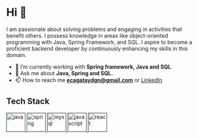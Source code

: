 # Hi 👋

I am passionate about solving problems and engaging in activities that benefit others. I possess knowledge in areas like object-oriented programming with Java, Spring Framework, and SQL. I aspire to become a proficient backend developer by continuously enhancing my skills in this domain.

- 👾  I’m currently working with **Spring framework, Java and SQL**
- 💬  Ask me about **Java, Spring and SQL.**
- 📫  How to reach me **ecagataydgn@gmail.com** or [LinkedIn](https://www.linkedin.com/in/esrefcagataydogan/)

## Tech Stack
<a href="" target="_blank" rel=”noopener”> <img src="https://cdn-icons-png.flaticon.com/512/226/226777.png" alt="java" width="50" height="50"/> </a>
<a href="" target="_blank" rel=”noopener”> <img src="https://encrypted-tbn0.gstatic.com/images?q=tbn:ANd9GcTUKbe3Vg5PJ4wpjlDUy-noAzkT0dqhknQR4TL86jNAKA&s" alt="spring" width="50" height="50"/> </a>
<a href="" target="_blank" rel=”noopener”> <img src="https://www.svgrepo.com/show/303251/mysql-logo.svg" alt="mysql" width="50" height="50"/> </a>
<a href="" target="_blank" rel=”noopener”> <img src="https://encrypted-tbn0.gstatic.com/images?q=tbn:ANd9GcTyQJTLz3qB-0d2qKYzbLATSjiEqoND_86gqpCoX0U7Mw&s" alt="javascript" width="50" height="50"/> </a>
<a href="" target="_blank" rel=”noopener”> <img src="https://upload.wikimedia.org/wikipedia/commons/thumb/a/a7/React-icon.svg/2300px-React-icon.svg.png" alt="react" width="50" height="50"/> </a>




